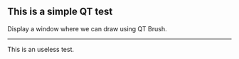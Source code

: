## This is a simple QT test
Display a window where we can draw using QT Brush.

---

This is an useless test.
